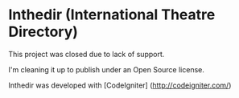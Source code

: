 Inthedir (International Theatre Directory)
==========================================

This project was closed due to lack of support. 

I'm cleaning it up to publish under an Open Source license.

Inthedir was developed with [CodeIgniter] (http://codeigniter.com/)